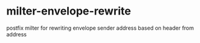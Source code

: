 # milter-envelope-rewrite
postfix milter for rewriting envelope sender address based on header from address
